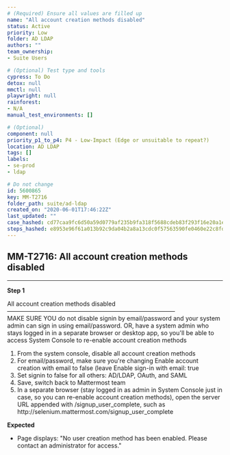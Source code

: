 ```yaml
---
# (Required) Ensure all values are filled up
name: "All account creation methods disabled"
status: Active
priority: Low
folder: AD LDAP
authors: ""
team_ownership: 
- Suite Users

# (Optional) Test type and tools
cypress: To Do
detox: null
mmctl: null
playwright: null
rainforest: 
- N/A
manual_test_environments: []

# (Optional)
component: null
priority_p1_to_p4: P4 - Low-Impact (Edge or unsuitable to repeat?)
location: AD LDAP
tags: []
labels: 
- se-prod
- ldap

# Do not change
id: 5600865
key: MM-T2716
folder_path: suite/ad-ldap
created_on: "2020-06-01T17:46:22Z"
last_updated: ""
case_hashed: cd77caa9fc6d50a59d0779af235b9fa318f5688cdeb83f293f16e20a1e058deec6f43a3780f997dfc07310cc4ea42338
steps_hashed: e8953e96f61a013b92c9da04b2a8a13cdc0f57563590fe0460e22c8fd5d9f9dae8aaa3442aad60d89839016ca2b4273f
---
```


## MM-T2716: All account creation methods disabled

---

**Step 1**

All account creation methods disabled\
————————————————————————————\
MAKE SURE YOU do not disable signin by email/password and your system admin can sign in using email/password. OR, have a system admin who stays logged in in a separate browser or desktop app, so you'll be able to access System Console to re-enable account creation methods

1. From the system console, disable all account creation methods
2. For email/password, make sure you're changing Enable account creation with email to false (leave Enable sign-in with email: true
3. Set signin to false for all others: AD/LDAP, OAuth, and SAML
4. Save, switch back to Mattermost team
5. In a separate browser (stay logged in as admin in System Console just in case, so you can re-enable account creation methods), open the server URL appended with /signup\_user\_complete, such as http\://selenium.mattermost.com/signup\_user\_complete

**Expected**

- Page displays: "No user creation method has been enabled. Please contact an administrator for access."
